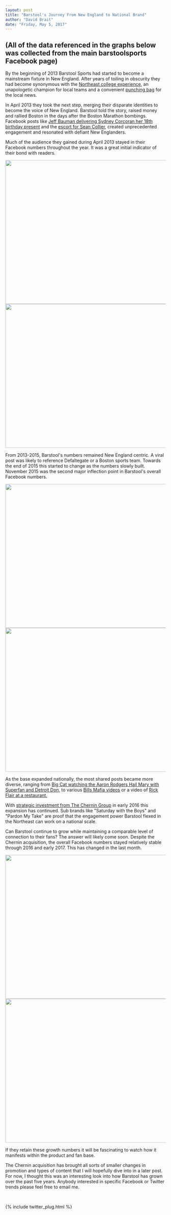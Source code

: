 ```yaml
---
layout: post
title: "Barstool's Journey From New England to National Brand"
author: "David Brait"
date: "Friday, May 5, 2017"
---
```


## (All of the data referenced in the graphs below was collected from the main barstoolsports Facebook page)

By the beginning of 2013 Barstool Sports had started to become a mainstream fixture in New England.  After years of toiling in obscurity they had become synonymous with the <a href="http://www.dailymail.co.uk/news/article-2124843/Blackout-parties-Inside-massive-drink-fueled-raves-attract-students-US.html">Northeast college experience</a>, an unapologetic champion for local teams and a convenient <a href="http://boston.cbslocal.com/2011/08/12/barstool-founder-defends-posting-naked-photos-of-tom-bradys-son/"> punching bag</a> for the local news.

In April 2013 they took the next step, merging their disparate identities to become the voice of New England.  Barstool told the story, raised money and rallied Boston in the days after the Boston Marathon bombings.  Facebook posts like <a href="https://www.facebook.com/barstoolsports/photos/a.352575592501.188647.348156187501/10151640240762502/?type=3&theater">Jeff Bauman delivering Sydney Corcoran her 18th birthday present</a> and the  <a href="https://www.facebook.com/barstoolsports/photos/a.352575592501.188647.348156187501/10151635290102502/?type=3&theater">escort for Sean Collier</a>, created unprecedented engagement and resonated with defiant New Englanders. 

Much of the audience they gained during April 2013 stayed in their Facebook numbers throughout the year.  It was a great initial indicator of their bond with readers.  

<img src="{{dbrait.github.io}}/img/med_shares_2013.png" width="900" height="450">
<img src ="{{dbrait.github.io}}/img/avg_shares_2013.png" width="900" height="450">


From 2013-2015, Barstool's numbers remained New England centric.  A viral post was likely to reference Defaltegate or a Boston sports team.  Towards the end of 2015 this started to change as the numbers slowly built.  November 2015 was the second major inflection point in Barstool's overall Facebook numbers.

<img src="{{dbrait.github.io}}/img/med_shares_2015.png" width="900" height="450">
<img src="{{dbrait.github.io}}/img/avg_shares_2015.png" width="900" height="450">

As the base expanded nationally, the most shared posts became more diverse, ranging from <a href="https://www.facebook.com/barstoolsports/videos/10153832862622502/">Big Cat watching the Aaron Rodgers Hail Mary with Superfan and Detroit Don</a>, to various <a href="https://www.facebook.com/barstoolsports/videos/10154951512387502/">Bills Mafia videos</a> or a video of <a href="https://www.facebook.com/barstoolsports/videos/10154574992232502/">Rick Flair at a restaurant.</a>

With <a href="http://fortune.com/2016/01/07/the-story-of-how-barstool-sports-got-sold/">strategic investment from The Chernin Group</a> in early 2016 this expansion has continued.  Sub brands like "Saturday with the Boys" and "Pardon My Take" are proof that the engagement power Barstool flexed in the Northeast can work on a national scale.

Can Barstool continue to grow while maintaining a comparable level of connection to their fans?  The answer will likely come soon.  Despite the Chernin acquisition, the overall Facebook numbers stayed relatively stable through 2016 and early 2017.   This has changed in the last month.

<img src="{{dbrait.github.io}}/img/med_shares_1617.png" width="900" height="450">
<img src="{{dbrait.github.io}}/img/avg_shares_1617.png" width="900" height="450">

If they retain these growth numbers it will be fascinating to watch how it manifests within the product and fan base.

The Chernin acquisition has brought all sorts of smaller changes in promotion and types of content that I will hopefully dive into in a later post.  For now, I thought this was an interesting look into how Barstool has grown over the past five years.  Anybody interested in specific Facebook or Twitter trends please feel free to email me.

&nbsp;

{% include twitter_plug.html %}
